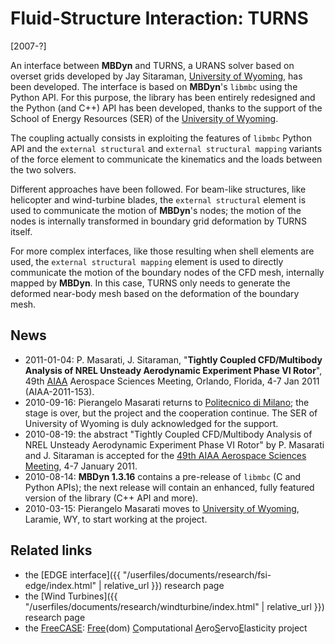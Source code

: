 ---
---

# Fluid-Structure Interaction: TURNS
[2007-?]

An interface between **MBDyn** and TURNS, a URANS solver 
based on overset grids developed by Jay Sitaraman, 
[University of Wyoming](http://www.uwyo.edu/), has been developed. 
The interface is based on **MBDyn**'s `libmbc` using the Python API. 
For this purpose, the library has been entirely redesigned and the 
Python (and C++) API has been developed, thanks to the support of the 
School of Energy Resources (SER) of the [University of Wyoming](http://www.uwyo.edu/).

The coupling actually consists in exploiting the features of `libmbc` 
Python API and the `external structural` and `external structural mapping`
variants of the force element to communicate the kinematics and the loads between the two solvers.

Different approaches have been followed. For beam-like structures, 
like helicopter and wind-turbine blades, the `external structural` 
element is used to communicate the motion of **MBDyn**'s nodes; 
the motion of the nodes is internally transformed in boundary 
grid deformation by TURNS itself.

For more complex interfaces, like those resulting when shell 
elements are used, the `external structural mapping` element is used to 
directly communicate the motion of the boundary nodes of the 
CFD mesh, internally mapped by **MBDyn**. In this case, 
TURNS only needs to generate the deformed near-body 
mesh based on the deformation of the boundary mesh.

## News

* 2011-01-04: P. Masarati, J. Sitaraman, 
  "**Tightly Coupled CFD/Multibody Analysis of NREL Unsteady Aerodynamic Experiment Phase VI Rotor**", 
  49th [AIAA](https://www.aiaa.org/) Aerospace Sciences Meeting, Orlando, Florida, 4-7 Jan 2011 (AIAA-2011-153).
* 2010-09-16: Pierangelo Masarati returns to [Politecnico di Milano](https://www.polimi.it); the stage is over, but the project and the cooperation continue. The SER of University of Wyoming is duly acknowledged for the support.
* 2010-08-19: the abstract "Tightly Coupled CFD/Multibody Analysis of NREL Unsteady Aerodynamic Experiment Phase VI Rotor" by P. Masarati and J. Sitaraman is accepted for the 
  [49th AIAA Aerospace Sciences Meeting](https://www.aiaa.org/), 4-7 January 2011.
* 2010-08-14: **MBDyn 1.3.16** contains a pre-release of `libmbc` (C and Python APIs); the next release will contain an enhanced, fully featured version of the library (C++ API and more).
* 2010-03-15: Pierangelo Masarati moves to [University of Wyoming](http://www.uwyo.edu/), Laramie, WY, to start working at the project.

## Related links

* the [EDGE interface]({{ "/userfiles/documents/research/fsi-edge/index.html" | relative_url }}) research page
* the [Wind Turbines]({{ "/userfiles/documents/research/windturbine/index.html" | relative_url }}) research page
* the [FreeCASE](http://www.aero.polimi.it/freecase/): <u>Free</u>(dom) <u>C</u>omputational <u>A</u>ero<u>S</u>ervo<u>E</u>lasticity project

